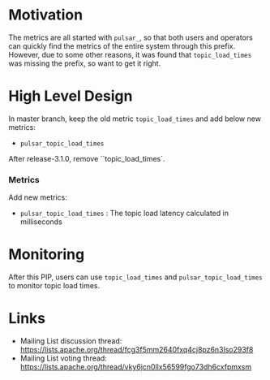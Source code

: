 # Motivation

The metrics are all started with `pulsar_`, so that both users and operators can quickly find the metrics of the entire system through this prefix. However, due to some other reasons, 
it was found that `topic_load_times` was missing the prefix, so want to get it right.

# High Level Design

In master branch, keep the old metric `topic_load_times` and add below new metrics:

* `pulsar_topic_load_times`

After release-3.1.0, remove ``topic_load_times`.


### Metrics

Add new metrics:

* `pulsar_topic_load_times` : The topic load latency calculated in milliseconds

# Monitoring

After this PIP, users can use `topic_load_times` and `pulsar_topic_load_times` to monitor topic load times.


# Links

<!--
Updated afterwards
-->
* Mailing List discussion thread: https://lists.apache.org/thread/fcg3f5mm2640fxq4cj8pz6n3lso293f8
* Mailing List voting thread: https://lists.apache.org/thread/vky6jcn0llx56599fgo73dh6cxfpmxsm
